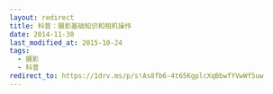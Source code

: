 ```yaml
---
layout: redirect
title: 科普：摄影基础知识和相机操作
date: 2014-11-30
last_modified_at: 2015-10-24
tags:
  - 摄影
  - 科普
redirect_to: https://1drv.ms/p/s!As8fb6-4t65KgplcXqBbwfYVwWf5uw
---
```

